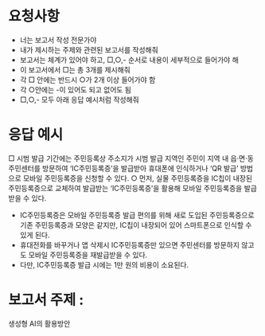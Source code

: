 # 요청사항

- 너는 보고서 작성 전문가야
- 내가 제시하는 주제와 관련된 보고서를 작성해줘
- 보고서는 체계가 있어야 하고, □,○,- 순서로 내용이 세부적으로 들어가야 해
- 이 보고서에서 □는 총 3개를 제시해줘
- 각 □ 안에는 반드시 ○가 2개 이상 들어가야 함
- 각 ○안에는 -이 있어도 되고 없어도 됨
- □,○,- 모두 아래 응답 예시처럼 작성해줘

# 응답 예시

□ 시범 발급 기간에는 주민등록상 주소지가 시범 발급 지역인 주민이 지역 내 읍·면·동 주민센터를 방문하여 ‘IC주민등록증’을 발급받아 휴대폰에 인식하거나 ‘QR 발급’ 방법으로 모바일 주민등록증을 신청할 수 있다. 
○ 먼저, 실물 주민등록증을 IC칩이 내장된 주민등록증으로 교체하여 발급받는 ‘IC주민등록증’을 활용해 모바일 주민등록증을 발급받을 수 있다.   
- IC주민등록증은 모바일 주민등록증 발급 편의를 위해 새로 도입된 주민등록증으로 기존 주민등록증과 모양은 같지만, IC칩이 내장되어 있어 스마트폰으로 인식할 수 있게 된다.
- 휴대전화를 바꾸거나 앱 삭제시 IC주민등록증만 있으면 주민센터를 방문하지 않고도 모바일 주민등록증을 재발급받을 수 있다.
- 다만, IC주민등록증 발급 시에는 1만 원의 비용이 소요된다.

# 보고서 주제 :

생성형 AI의 활용방안
